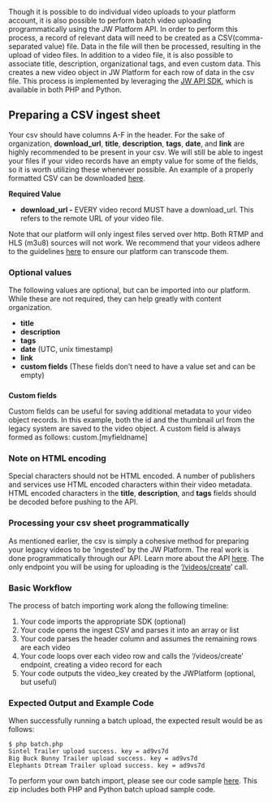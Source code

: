 
Though it is possible to do individual video uploads to your platform account, it is also possible to perform batch video uploading programmatically using the JW Platform API. In order to perform this process, a record of relevant data will need to be created as a CSV(comma-separated value) file. Data in the file will then be processed, resulting in the upload of video files. In addition to a video file, it is also possible to associate title, description, organizational tags, and even custom data. This creates a new video object in JW Platform for each row of data in the csv file. This process is implemented by leveraging the [JW API SDK](http://support.jwplayer.com/customer/portal/articles/1489902-jw-platform-api-reference), which is available in both PHP and Python.

Preparing a CSV ingest sheet
----------------------------

Your csv should have columns A-F in the header. For the sake of organization, **download\_url**, **title**, **description**, **tags**, **date**, and **link** are highly recommended to be present in your csv. We will still be able to ingest your files if your video records have an empty value for some of the fields, so it is worth utilizing these whenever possible.
An example of a properly formatted CSV can be downloaded [here](http://support-static.jwplayer.com/API/jwplatform_manifest_template.csv).


**Required Value**

-   **download\_url -** EVERY video record MUST have a download\_url. This refers to the remote URL of your video file.

Note that our platform will only ingest files served over http. Both RTMP and HLS (m3u8) sources will not work. We recommend that your videos adhere to the guidelines [here](http://support.jwplayer.com/customer/portal/articles/1433634-preparing-videos-for-upload) to ensure our platform can transcode them.

### **Optional values**

The following values are optional, but can be imported into our platform. While these are not required, they can help greatly with content organization.

-   **title**
-   **description**
-   **tags**
-   **date** (UTC, unix timestamp)
-   **link**
-   **custom fields** (These fields don’t need to have a value set and can be empty)

### 
**Custom fields**

Custom fields can be useful for saving additional metadata to your video object records. In this example, both the id and the thumbnail url from the legacy system are saved to the video object. A custom field is always formed as follows: custom.\[myfieldname\]

### **Note on HTML encoding**

Special characters should not be HTML encoded. A number of publishers and services use HTML encoded characters within their video metadata. HTML encoded characters in the **title**, **description**, and **tags** fields should be decoded before pushing to the API.

### **Processing your csv sheet programmatically**

As mentioned earlier, the csv is simply a cohesive method for preparing your legacy videos to be ‘ingested’ by the JW Platform. The real work is done programmatically through our API. Learn more about the API [here](https://developer.jwplayer.com/jw-platform/reference/v1/index.html). The only endpoint you will be using for uploading is the ‘[/videos/create](http://developer.jwplayer.com/jw-platform/reference/v1/methods/videos/create.html)’ call.

### **Basic Workflow**

The process of batch importing work along the following timeline:

1.  Your code imports the appropriate SDK (optional)
2.  Your code opens the ingest CSV and parses it into an array or list
3.  Your code parses the header column and assumes the remaining rows are each video
4.  Your code loops over each video row and calls the ‘/videos/create’ endpoint, creating a video record for each
5.  Your code outputs the video\_key created by the JWPlatform (optional, but useful)

### **Expected Output and Example Code**

When successfully running a batch upload, the expected result would be as follows:

    $ php batch.php
    Sintel Trailer upload success. key = ad9vs7d
    Big Buck Bunny Trailer upload success. key = ad9vs7d
    Elephants Dtream Trailer upload success. key = ad9vs7d

To perform your own batch import, please see our code sample [here](http://support-static.jwplayer.com/API/api-batchupload.zip). This zip includes both PHP and Python batch upload sample code.